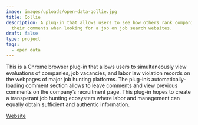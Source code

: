```yaml
---
image: images/uploads/open-data-qollie.jpg
title: Qollie
description: A plug-in that allows users to see how others rank companies and
  their comments when looking for a job on job search websites.
draft: false
type: project
tags:
  - open data
---
```

This is a Chrome browser plug-in that allows users to simultaneously view evaluations of companies, job vacancies, and labor law violation records on the webpages of major job hunting platforms. The plug-in’s automatically-loading comment section allows to leave comments and view previous comments on the company’s recruitment page. This plug-in hopes to create a transperant job hunting ecosystem where labor and management can equally obtain sufficient and authentic information.

[Website](https://www.qollie.com/)